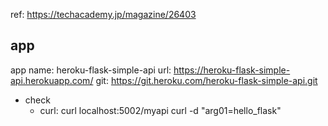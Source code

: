 ref: https://techacademy.jp/magazine/26403

## app
app name: heroku-flask-simple-api
url: https://heroku-flask-simple-api.herokuapp.com/
git: https://git.heroku.com/heroku-flask-simple-api.git

- check
	- curl: curl localhost:5002/myapi curl -d "arg01=hello_flask"
